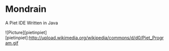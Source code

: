 Mondrain
========

A Piet IDE Written in Java

![Picture][pietinpiet]
[pietinpiet]:http://upload.wikimedia.org/wikipedia/commons/d/d0/Piet_Program.gif
